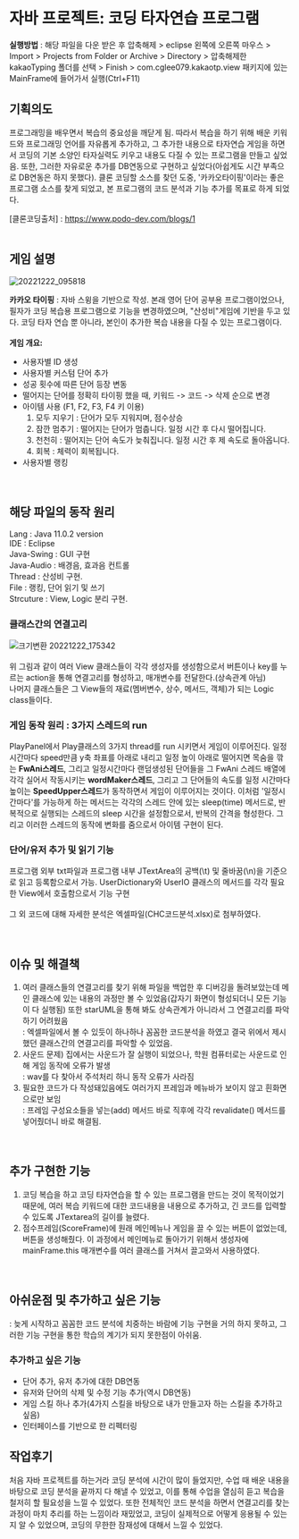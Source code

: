 # 자바 프로젝트: 코딩 타자연습 프로그램
**실행방법** : 해당 파일을 다운 받은 후 압축해제 > eclipse 왼쪽에 오른쪽 마우스 > Import > Projects from Folder or Archive > Directory > 압축해제한 kakaoTyping 폴더를 선택 > Finish > com.cglee079.kakaotp.view 패키지에 있는 MainFrame에 들어가서 실행(Ctrl+F11)<br/>
## 기획의도
  프로그래밍을 배우면서 복습의 중요성을 깨닫게 됨. 따라서 복습을 하기 위해 배운 키워드와 프로그래밍 언어를 자유롭게 추가하고, 그 추가한 내용으로 타자연습 게임을 하면서 코딩의 기본 소양인 타자실력도 키우고 내용도 다질 수 있는 프로그램을 만들고 싶었음. 또한, 그러한 자유로운 추가를 DB연동으로 구현하고 싶었다(아쉽게도 시간 부족으로 DB연동은 하지 못했다). 클론 코딩할 소스를 찾던 도중, '카카오타이핑'이라는 좋은 프로그램 소스를 찾게 되었고, 본 프로그램의 코드 분석과 기능 추가를 목표로 하게 되었다.

[클론코딩출처] : https://www.podo-dev.com/blogs/1
<br/><br/>
## 게임 설명
![20221222_095818](https://user-images.githubusercontent.com/117807082/209032767-843c1a1d-2c82-4a79-81c2-204474d6bba0.png)
  
  
**카카오 타이핑** : 자바 스윙을 기반으로 작성. 본래 영어 단어 공부용 프로그램이었으나, 필자가 코딩 복습용 프로그램으로 기능을 변경하였으며, "산성비"게임에 기반을 두고 있다. 코딩 타자 연습 뿐 아니라, 본인이 추가한 복습 내용을 다질 수 있는 프로그램이다.
 <br/><br/>
 **게임 개요:** 
 + 사용자별 ID 생성
 + 사용자별 커스텀 단어 추가
 + 성공 횟수에 따른 단어 등장 변동
 + 떨어지는 단어를 정확히 타이핑 했을 때, 키워드 -> 코드 -> 삭제 순으로 변경
 + 아이템 사용 (F1, F2, F3, F4 키 이용)
   1. 모두 지우기 : 단어가 모두 지워지며, 점수상승
   2. 잠깐 멈추기 : 떨어지는 단어가 멈춥니다. 일정 시간 후 다시 떨어집니다.
   3. 천천히 : 떨어지는 단어 속도가 늦춰집니다. 일정 시간 후 제 속도로 돌아옵니다.
   4. 회복 : 체력이 회복됩니다.
 + 사용자별 랭킹
 <br/><br/><br/> 
## 해당 파일의 동작 원리
Lang : Java 11.0.2 version  
IDE : Eclipse  
Java-Swing : GUI 구현  
Java-Audio : 배경음, 효과음 컨트롤  
Thread : 산성비 구현.  
File : 랭킹, 단어 읽기 및 쓰기  
Strcuture : View, Logic 분리 구현.  

### 클래스간의 연결고리
![크기변환 20221222_175342](https://user-images.githubusercontent.com/117807082/209096886-d2e03007-52f9-4241-9725-5fca84a3bbd7.png)
<br/><br/>
위 그림과 같이 여러 View 클래스들이 각각 생성자를 생성함으로서 버튼이나 key를 누르는 action을 통해 연결고리를 형성하고, 매개변수를 전달한다.(상속관계 아님)<br/> 나머지 클래스들은 그 View들의 재료(멤버변수, 상수, 메서드, 객체)가 되는 Logic class들이다.

### 게임 동작 원리 : 3가지 스레드의 run  
PlayPanel에서 Play클래스의 3가지 thread를 run 시키면서 게임이 이루어진다. 일정 시간마다 speed만큼 y축 좌표를 아래로 내리고 일정 높이 아래로 떨어지면 목숨을 깎는  **FwAni스레드**, 그리고 일정시간마다 랜덤생성된 단어들을 그 FwAni 스레드 배열에 각각 실어서 작동시키는  **wordMaker스레드**, 그리고 그 단어들의 속도를 일정 시간마다 높이는  **SpeedUpper스레드**가 동작하면서 게임이 이루어지는 것이다. 이처럼 '일정시간마다'를 가능하게 하는 메서드는 각각의 스레드 안에 있는 sleep(time) 메서드로, 반복적으로 실행되는 스레드의 sleep 시간을 설정함으로서, 반복의 간격을 형성한다. 그리고 이러한 스레드의 동작에 변화를 줌으로서 아이템 구현이 된다.

### 단어/유저 추가 및 읽기 기능
프로그램 외부 txt파일과 프로그램 내부 JTextArea의 공백(\t) 및 줄바꿈(\n)을 기준으로 읽고 등록함으로서 가능. UserDictionary와 UserIO 클래스의 메서드를 각각 필요한 View에서 호출함으로서 기능 구현<br/><br/>
그 외 코드에 대해 자세한 분석은 엑셀파일(CHC코드분석.xlsx)로 첨부하였다.
<br/><br/><br/>

## 이슈 및 해결책
1. 여러 클래스들의 연결고리를 찾기 위해 파일을 백업한 후 디버깅을 돌려보았는데 메인 클래스에 있는 내용의 과정만 볼 수 있었음(갑자기 화면이 형성되더니 모든 기능이 다 실행됨) 또한 starUML을 통해 봐도 상속관계가 아니라서 그 연결고리를 파악하기 어려웠음<br/>
: 엑셀파일에서 볼 수 있듯이 하나하나 꼼꼼한 코드분석을 하였고 결국 위에서 제시했던 클래스간의 연결고리를 파악할 수 있었음. 
2. 사운드 문제) 집에서는 사운드가 잘 실행이 되었으나, 학원 컴퓨터로는 사운드로 인해 게임 동작에 오류가 발생 <br/>
: wav를 다 찾아서 주석처리 하니 동작 오류가 사라짐
3. 필요한 코드가 다 작성돼있음에도 여러가지 프레임과 메뉴바가 보이지 않고 흰화면으로만 보임 <br/>
: 프레임 구성요소들을 넣는(add) 메서드 바로 직후에 각각 revalidate() 메서드를 넣어줬더니 바로 해결됨.<br/><br/><br/>


## 추가 구현한 기능
1. 코딩 복습을 하고 코딩 타자연습을 할 수 있는 프로그램을 만드는 것이 목적이었기 때문에, 여러 복습 키워드에 대한 코드내용을 내용으로 추가하고, 긴 코드를 입력할 수 있도록 JTextarea의 길이를 늘렸다.
2. 점수프레임(ScoreFrame)에 원래 메인메뉴나 게임을 끌 수 있는 버튼이 없었는데, 버튼을 생성해줬다. 이 과정에서 메인메뉴로 돌아가기 위해서 생성자에 mainFrame.this 매개변수를 여러 클래스를 거쳐서 끌고와서 사용하였다.<br/><br/><br/>

## 아쉬운점 및 추가하고 싶은 기능
: 늦게 시작하고 꼼꼼한 코드 분석에 치중하는 바람에 기능 구현을 거의 하지 못하고, 그러한 기능 구현을 통한 학습의 계기가 되지 못한점이 아쉬움.

### 추가하고 싶은 기능
+ 단어 추가, 유저 추가에 대한 DB연동
+ 유저와 단어의 삭제 및 수정 기능 추가(역시 DB연동)
+ 게임 스킬 하나 추가(4가지 스킬을 바탕으로 내가 만들고자 하는 스킬을 추가하고 싶음)
+ 인터페이스를 기반으로 한 리펙터링

## 작업후기
처음 자바 프로젝트를 하는거라 코딩 분석에 시간이 많이 들었지만, 수업 때 배운 내용을 바탕으로 코딩 분석을 끝까지 다 해낼 수 있었고, 이를 통해 수업을 열심히 듣고 복습을 철저히 할 필요성을 느낄 수 있었다. 또한 전체적인 코드 분석을 하면서 연결고리를 찾는 과정이 마치 추리를 하는 느낌이라 재밌었고, 코딩이 실제적으로 어떻게 응용될 수 있는지 알 수 있었으며, 코딩의 무한한 잠재성에 대해서 느낄 수 있었다. 
